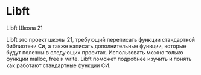 # Libft
Libft Школа 21

Libft это проект школы 21, требующий переписать функции стандартной библиотеки Си, а также написать дополнительные функции, которые будут полезны в следующих проектах. Использовать можно только функции malloc, free и write.
Libft поможет подробнее изучить и понять как работают стандартные функции СИ.   




